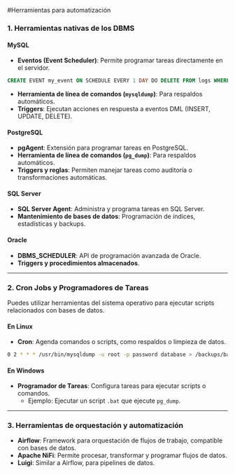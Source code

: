 #Herramientas para automatización

### **1. Herramientas nativas de los DBMS**

#### **MySQL**

- **Eventos (Event Scheduler)**: Permite programar tareas directamente en el servidor.
```sql
CREATE EVENT my_event ON SCHEDULE EVERY 1 DAY DO DELETE FROM logs WHERE created_at < NOW() - INTERVAL 30 DAY;
```
    
- **Herramienta de línea de comandos (`mysqldump`)**: Para respaldos automáticos.
- **Triggers**: Ejecutan acciones en respuesta a eventos DML (INSERT, UPDATE, DELETE).

#### **PostgreSQL**

- **pgAgent**: Extensión para programar tareas en PostgreSQL.
- **Herramienta de línea de comandos (`pg_dump`)**: Para respaldos automáticos.
- **Triggers y reglas**: Permiten manejar tareas como auditoría o transformaciones automáticas.

#### **SQL Server**

- **SQL Server Agent**: Administra y programa tareas en SQL Server.
- **Mantenimiento de bases de datos**: Programación de índices, estadísticas y backups.

#### **Oracle**

- **DBMS_SCHEDULER**: API de programación avanzada de Oracle.
- **Triggers y procedimientos almacenados**.

---

### **2. Cron Jobs y Programadores de Tareas**

Puedes utilizar herramientas del sistema operativo para ejecutar scripts relacionados con bases de datos.

#### **En Linux**

- **Cron**: Agenda comandos o scripts, como respaldos o limpieza de datos.
```bash
0 2 * * * /usr/bin/mysqldump -u root -p password database > /backups/backup.sql
```    

#### **En Windows**

- **Programador de Tareas**: Configura tareas para ejecutar scripts o comandos.
    - Ejemplo: Ejecutar un script `.bat` que ejecute `pg_dump`.

---

### **3. Herramientas de orquestación y automatización**

- **Airflow**: Framework para orquestación de flujos de trabajo, compatible con bases de datos.
- **Apache NiFi**: Permite procesar, transformar y programar flujos de datos.
- **Luigi**: Similar a Airflow, para pipelines de datos.
